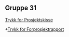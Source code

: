## Gruppe 31

[Trykk for Prosjektskisse](https://borenn.github.io/Bachelorprosjekt2018/Prosjektskisse.pdf)

+[Trykk for Forprosjektrapport](https://borenn.github.io/Bachelorprosjekt2018/Forprosjekt.pdf)
